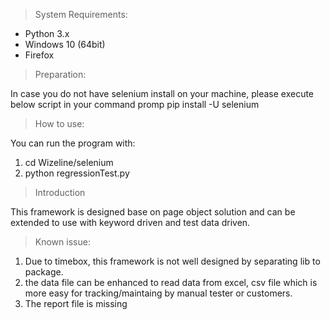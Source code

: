 >System Requirements:
- Python 3.x
- Windows 10 (64bit)
- Firefox

>Preparation:

In case you do not have selenium install on your machine, please execute below script in your command promp
pip install -U selenium

>How to use:

You can run the program with:
1. cd Wizeline/selenium
2. python regressionTest.py

>Introduction

This framework is designed base on page object solution and can be extended to use with keyword driven and test data driven.

>Known issue:

1. Due to timebox, this framework is not well designed by separating lib to package.
2. the data file can be enhanced to read data from excel, csv file which is more easy for tracking/maintaing by manual tester or customers.
3. The report file is missing 
